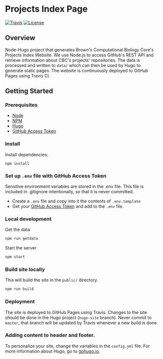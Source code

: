 # Projects Index Page


[![Travis](https://img.shields.io/travis/compbiocore/projects-index-page.svg?style=flat-square)](https://travis-ci.org/compbiocore/projects-index-page)
[![License](https://img.shields.io/badge/license-MIT-orange.svg?style=flat-square)](LINK)

## Overview
Node-Hugo project that generates Brown's Computational Biology Core's Projects Index Website.
We use Node.js to access GitHub's REST API and retrieve information about CBC's projects' repositories. The data is processed and written to `data/` which can then be used by Hugo to generate static pages.
The website is continuously deployed to GitHub Pages using Travis CI.

## Getting Started

### Prerequisites

- [Node](https://nodejs.org)
- [NPM](https://www.npmjs.org)
- [Hugo](https://gohugo.io)
- [GitHub Access Token](https://help.github.com/articles/creating-a-personal-access-token-for-the-command-line/)


### Install
Install dependencies:
```
npm install
```

### Set up `.env` file with GitHub Access Token
Sensitive environment variables are stored in the .env file. This file is included in .gitignore intentionally, so that it is never committed.
- Create a `.env` file and copy into it the contents of `.env.template`
- Get your [GitHub Access Token](https://help.github.com/articles/creating-a-personal-access-token-for-the-command-line/) and add to the `.env` file.

### Local development
Get the data
```bash
npm run getdata
```

Start the server
```bash
npm start
```

### Build site locally
This will build the site in the `public/` directory.
```bash
npm run build
```

### Deployment
The site is deployed to GitHub Pages using Travis. Changes to the site should be done in the Hugo project (`hugo-site` branch). Never commit to `master`, that branch will be updated by Travis whenever a new build is done.


### Adding content to header and footer.

To personalize your site, change the variables in the `config.yml` file. 
For more information about Hugo, go to [gohugo.io](https://gohugo.io).
